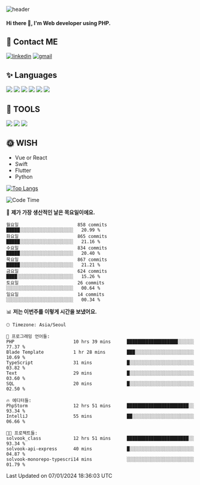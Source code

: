 ![header](https://capsule-render.vercel.app/api?type=waving&color=auto&height=300&section=header&text=Elin&fontSize=90&animation=twinkling)

#### Hi there 👋, I'm <b>Web developer</b> using PHP. ####

<!--
- 🔭 I’m currently working on Uniwill
- 🌱 I’m currently learning Vue or React or Python.
-->

<!---#### I am PHP developer --->

## 💌 Contact ME ###
[<img src='https://img.shields.io/badge/-EunjiKo-%230A66C2?style=flat-square&logo=LinkedIn&logoColor=white' alt='linkedin'>](https://www.linkedin.com/in/https://www.linkedin.com/in/eunji-ko-00a907164//)  [<img src='https://img.shields.io/badge/-einee214%40gmail.com-%23EA4335?style=flat-square&logo=Gmail&logoColor=white' alt='gmail'>](einee214@gmail.com)  


## ✨ Languages
<img src='https://img.shields.io/badge/-PHP-%23777BB4?style=for-the-badge&logo=PHP&logoColor=white'> <img src='https://img.shields.io/badge/-Laravel-%23FF2D20?style=for-the-badge&logo=Laravel&logoColor=white'> <img src='https://img.shields.io/badge/Jquery-%230769AD?style=for-the-badge&logo=Jquery&logoColor=white'> <img src='https://img.shields.io/badge/CSS3-%231572B6?style=for-the-badge&logo=CSS3&logoColor=white'> <img src='https://img.shields.io/badge/Bootstrap-%237952B3?style=for-the-badge&logo=Bootstrap&logoColor=white' > <img src='https://img.shields.io/badge/MySQL-%234479A1?style=for-the-badge&logo=MySQL&logoColor=white' >

## 🌷 TOOLS
<img src='https://img.shields.io/badge/PHPSTORM-%23000000?style=for-the-badge&logo=PhpStorm&logoColor=white' > <img src='https://img.shields.io/badge/GitLab-%23FCA121?style=for-the-badge&logo=GitLab&logoColor=white' > <img src='https://img.shields.io/badge/GitHub-%23181717?style=for-the-badge&logo=GitHub&logoColor=white'>


## 🌞 WISH
- Vue or React
- Swift
- Flutter
- Python


[![Top Langs](https://github-readme-stats.vercel.app/api/top-langs/?username=ein214&layout=compact)](https://github.com/anuraghazra/github-readme-stats)

<!--START_SECTION:waka-->
![Code Time](http://img.shields.io/badge/Code%20Time-3%2C162%20hrs%2030%20mins-blue)

📅 **제가 가장 생산적인 날은 목요일이에요.** 

```text
월요일                      858 commits         █████░░░░░░░░░░░░░░░░░░░░   20.99 % 
화요일                      865 commits         █████░░░░░░░░░░░░░░░░░░░░   21.16 % 
수요일                      834 commits         █████░░░░░░░░░░░░░░░░░░░░   20.40 % 
목요일                      867 commits         █████░░░░░░░░░░░░░░░░░░░░   21.21 % 
금요일                      624 commits         ████░░░░░░░░░░░░░░░░░░░░░   15.26 % 
토요일                      26 commits          ░░░░░░░░░░░░░░░░░░░░░░░░░   00.64 % 
일요일                      14 commits          ░░░░░░░░░░░░░░░░░░░░░░░░░   00.34 % 
```


📊 **저는 이번주를 이렇게 시간을 보냈어요.** 

```text
🕑︎ Timezone: Asia/Seoul

💬 프로그래밍 언어들: 
PHP                      10 hrs 39 mins      ███████████████████░░░░░░   77.37 % 
Blade Template           1 hr 28 mins        ███░░░░░░░░░░░░░░░░░░░░░░   10.69 % 
TypeScript               31 mins             █░░░░░░░░░░░░░░░░░░░░░░░░   03.82 % 
Text                     29 mins             █░░░░░░░░░░░░░░░░░░░░░░░░   03.60 % 
SQL                      20 mins             █░░░░░░░░░░░░░░░░░░░░░░░░   02.50 % 

🔥 에디터들: 
PhpStorm                 12 hrs 51 mins      ███████████████████████░░   93.34 % 
IntelliJ                 55 mins             ██░░░░░░░░░░░░░░░░░░░░░░░   06.66 % 

🐱‍💻 프로젝트들: 
solvook_class            12 hrs 51 mins      ███████████████████████░░   93.34 % 
solvook-api-express      40 mins             █░░░░░░░░░░░░░░░░░░░░░░░░   04.87 % 
solvook-monorepo-typescri14 mins             ░░░░░░░░░░░░░░░░░░░░░░░░░   01.79 % 
```


 Last Updated on 07/01/2024 18:36:03 UTC
<!--END_SECTION:waka-->

<!---![GitHub stats](https://github-readme-stats.vercel.app/api?username=ein214&show_icons=true&theme=dracula)  --->



